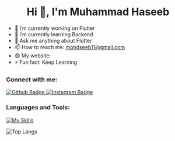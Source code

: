  <h1 align="center">Hi 👋, I'm Muhammad Haseeb</h1>

- 🔭 I’m currently working on Flutter
- 🌱 I’m currently learning Backend
- 💬 Ask me anything about Flutter 
- 📫 How to reach me: mohdseeb11@gmail.com
- 😄 My website: 
- ⚡ Fun fact: Keep Learning 
  
### Connect with me:
<div id="badges">
  <a href="https://github.com/Seeb-11">
    <img src="https://img.shields.io/badge/Github-white?style=for-the-badge&logo=Github&logoColor=black" alt="Github Badge"/>
  </a>
 
   <a href="https://www.instagram.com/haseeb__mazhar">
    <img src="https://img.shields.io/badge/Instagram-purple?style=for-the-badge&logo=instagram&logoColor=white" alt="Instagram Badge"/>
  </a>

  
</div>

### Languages and Tools:
[![My Skills](https://skillicons.dev/icons?i=flutter,dart,firebase,github,git,postman,figma,xd&perline=5)](https://skillicons.dev)


![Top Langs](https://github-readme-stats.vercel.app/api/top-langs/?username=axiftaj&theme=dark)



